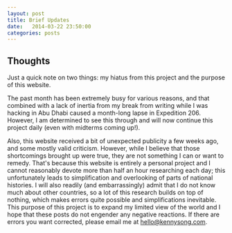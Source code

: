 ```yaml
---
layout: post
title: Brief Updates
date:   2014-03-22 23:50:00
categories: posts
---
```


## Thoughts

Just a quick note on two things: my hiatus from this project and the purpose of this website.

The past month has been extremely busy for various reasons, and that combined with a lack of inertia from my break from writing while I was hacking in Abu Dhabi caused a month-long lapse in Expedition 206. However, I am determined to see this through and will now continue this project daily (even with midterms coming up!).

Also, this website received a bit of unexpected publicity a few weeks ago, and some mostly valid criticism. However, while I believe that those shortcomings brought up were true, they are not something I can or want to remedy. That's because this website is entirely a personal project and I cannot reasonably devote more than half an hour researching each day; this unfortunately leads to simplification and overlooking of parts of national histories. I will also readily (and embarrassingly) admit that I do not know much about other countries, so a lot of this research builds on top of nothing, which makes errors quite possible and simplifications inevitable. This purpose of this project is to expand my limited view of the world and I hope that these posts do not engender any negative reactions. If there are errors you want corrected, please email me at hello@kennysong.com.